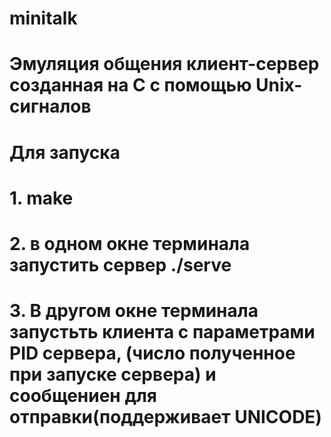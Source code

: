 # minitalk
# Эмуляция общения клиент-сервер созданная на C с помощью Unix-сигналов
# Для запуска
# 1. make
# 2. в одном окне терминала запустить сервер ./serve
# 3. В другом окне терминала запустьть клиента с параметрами PID сервера, (число полученное при запуске сервера) и сообщениен для отправки(поддерживает UNICODE) 
